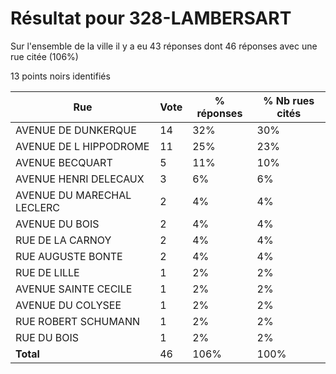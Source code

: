 # Résultat pour 328-LAMBERSART

Sur l'ensemble de la ville il y a eu 43 réponses dont 46 réponses avec une rue citée (106%)

13 points noirs identifiés

| Rue | Vote | % réponses | % Nb rues cités|
|-----|------|------------|----------------|
| AVENUE DE DUNKERQUE | 14 | 32% | 30%|
| AVENUE DE L HIPPODROME | 11 | 25% | 23%|
| AVENUE BECQUART | 5 | 11% | 10%|
| AVENUE HENRI DELECAUX | 3 | 6% | 6%|
| AVENUE DU MARECHAL LECLERC | 2 | 4% | 4%|
| AVENUE DU BOIS | 2 | 4% | 4%|
| RUE DE LA CARNOY | 2 | 4% | 4%|
| RUE AUGUSTE BONTE | 2 | 4% | 4%|
| RUE DE LILLE | 1 | 2% | 2%|
| AVENUE SAINTE CECILE | 1 | 2% | 2%|
| AVENUE DU COLYSEE | 1 | 2% | 2%|
| RUE ROBERT SCHUMANN | 1 | 2% | 2%|
| RUE DU BOIS | 1 | 2% | 2%|
| **Total** | 46 | 106% | 100%|
